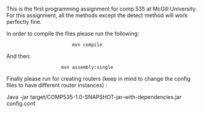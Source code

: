 This is the first programming assignment for comp 535 at McGill University. For this assignment, all the methods except the detect method will work perfectly fine.

In order to compile the files please run the following: 

                            mvn compile

And then: 

                        mvn assembly:single   

Finally please run for creating routers (keep in mind to change the config files to have different router instances) :

Java -jar target/COMP535-1.0-SNAPSHOT-jar-with-dependencies.jar config.conf

